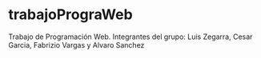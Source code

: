 # trabajoPrograWeb
Trabajo de Programación Web. Integrantes del grupo: Luis Zegarra, Cesar Garcia, Fabrizio Vargas y Alvaro Sanchez
